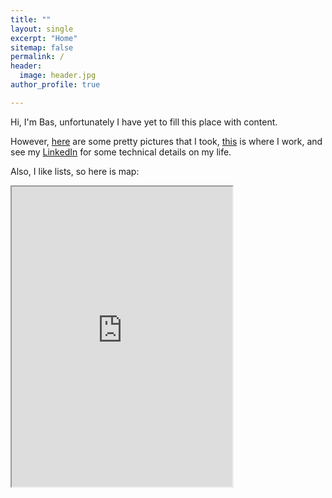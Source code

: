 ```yaml
---
title: ""
layout: single
excerpt: "Home"
sitemap: false
permalink: /
header:
  image: header.jpg
author_profile: true

---
```


Hi, I'm Bas, unfortunately I have yet to fill this place with content. 

However, [here](https://500px.com/basnijholt) are some pretty pictures that I took, [this](http://quantumtinkerer.tudelft.nl/) is where I work, and see my [LinkedIn](https://www.linkedin.com/in/basnijholt) for some technical details on my life.

Also, I like lists, so here is map:
<iframe src="https://www.google.com/maps/d/embed?mid=1Sryw0Nu4dEO3dRzXD0wN4i_0cKI" width="70%" height="480"></iframe>
